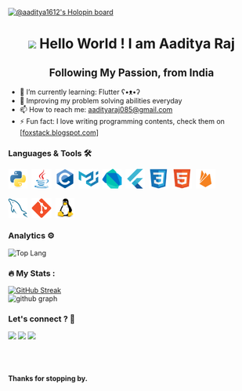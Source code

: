 [![@aaditya1612's Holopin board](https://holopin.me/aaditya1612)](https://holopin.io/@aaditya1612)

<h1 align="center"><img src="https://emojis.slackmojis.com/emojis/images/1531849430/4246/blob-sunglasses.gif?1531849430" width="30"/> Hello World ! I am Aaditya Raj </h1>

<h2 align="center">Following My Passion, from India</h2>

- 🔭 I’m currently learning: Flutter  ʕ•ᴥ•ʔ
- 🌱 Improving my problem solving abilities everyday
- 📫 How to reach me: aadityaraj085@gmail.com
- ⚡ Fun fact: I love writing programming contents, check them on <a href="https://foxstack.blogspot.com/">[foxstack.blogspot.com]</a>

### Languages & Tools 🛠

<div>
  <img src="https://github.com/devicons/devicon/blob/master/icons/python/python-original.svg" title="Python" alt="Python" width="40" height="40"/>&nbsp;
  <img src="https://github.com/devicons/devicon/blob/master/icons/java/java-original.svg" title="Java" alt="Java" width="40" height="40"/>&nbsp;
  <img src="https://github.com/devicons/devicon/blob/master/icons/c/c-original.svg" title="C" alt="C" width="40" height="40"/>&nbsp;
  <img src="https://github.com/devicons/devicon/blob/master/icons/materialui/materialui-original.svg" title="Material UI" alt="Material UI" width="40" height="40"/>&nbsp;
  <img src="https://github.com/devicons/devicon/blob/master/icons/dart/dart-original.svg" title="Dart" alt="Dart" height="40" width="40"/>&nbsp;
  <img src="https://github.com/devicons/devicon/blob/master/icons/flutter/flutter-original.svg" title="Flutter" alt="Flutter" width="40" height="40"/>&nbsp;
  <img src="https://github.com/devicons/devicon/blob/master/icons/css3/css3-original.svg"  title="CSS3" alt="CSS" width="40" height="40"/>&nbsp;
  <img src="https://github.com/devicons/devicon/blob/master/icons/html5/html5-original.svg" title="HTML5" alt="HTML" width="40" height="40"/>&nbsp;
  <img src="https://github.com/devicons/devicon/blob/master/icons/firebase/firebase-plain.svg" title="Firebase" alt="Firebase" width="40" height="40"/>&nbsp;
  <br />
  <br />
  <img src="https://github.com/devicons/devicon/blob/master/icons/mysql/mysql-original.svg" title="MySQL"  alt="MySQL" width="40" height="40"/>&nbsp;
  <img src="https://github.com/devicons/devicon/blob/master/icons/git/git-original.svg" title="Git" alt="Git" width="40" height="40"/>&nbsp;
  <img src="https://github.com/devicons/devicon/blob/master/icons/linux/linux-original.svg" title="Linux" alt="Linux" width="40" height="40"/>&nbsp;
</div>

### Analytics ⚙️
![Top Lang](https://github-readme-stats.vercel.app/api/top-langs/?username=aaditya1612&langs_count=8&theme=radical&layout=compact)

### :fire: My Stats :

[![GitHub Streak](http://github-readme-streak-stats.herokuapp.com?user=aaditya1612&theme=dark&background=090021)](https://git.io/streak-stats)
<br />
![github graph](https://activity-graph.herokuapp.com/graph?username=aaditya1612&theme=react-dark)


### Let's connect ? 🤝

<p align="left">
<a href="https://www.linkedin.com/in/aaditya-raj-053974188/"><img src="https://img.shields.io/badge/-aadityaraj-0077B5?style=flat&logo=Linkedin&logoColor=white"/></a>
<a href="mailto:aadityaraj085@gmail.com"><img src="https://img.shields.io/badge/-aadityaraj085@gmail.com-D14836?style=flat&logo=Gmail&logoColor=white"/></a>
<a href="https://www.instagram.com/aaditya_c16/"><img src="https://img.shields.io/badge/-@aaditya_c16-D14836?style=flat&logo=Instagram&logoColor=white"/></a>
</p>
<br />
<br />

#### Thanks for stopping by.
